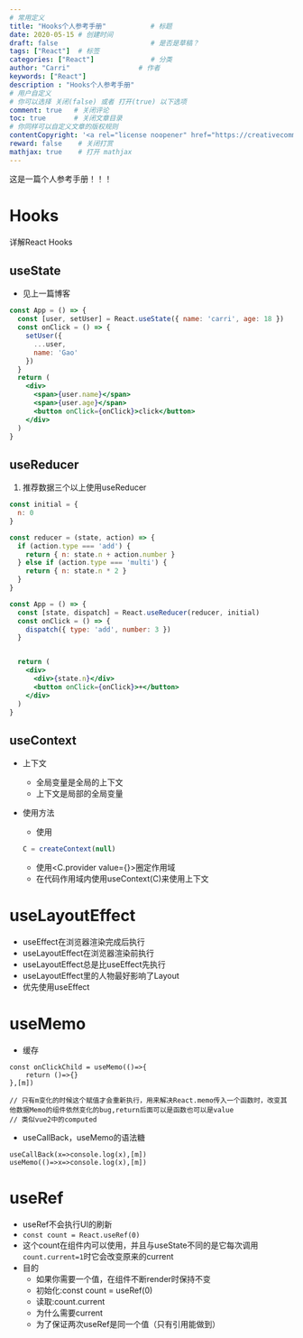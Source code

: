 ```yaml
---
# 常用定义
title: "Hooks个人参考手册"           # 标题
date: 2020-05-15 # 创建时间
draft: false                       # 是否是草稿？
tags: ["React"]  # 标签
categories: ["React"]              # 分类
author: "Carri"                 # 作者
keywords: ["React"]
description : "Hooks个人参考手册"
# 用户自定义
# 你可以选择 关闭(false) 或者 打开(true) 以下选项
comment: true   # 关闭评论
toc: true       # 关闭文章目录
# 你同样可以自定义文章的版权规则
contentCopyright: '<a rel="license noopener" href="https://creativecommons.org/licenses/by-nc-nd/4.0/" target="_blank">CC BY-NC-ND 4.0</a>'
reward: false	 # 关闭打赏
mathjax: true    # 打开 mathjax
---
```


这是一篇个人参考手册！！！

# Hooks

详解React Hooks

## useState

- 见上一篇博客

```jsx
const App = () => {
  const [user, setUser] = React.useState({ name: 'carri', age: 18 })
  const onClick = () => {
    setUser({
      ...user,
      name: 'Gao'
    })
  }
  return (
    <div>
      <span>{user.name}</span>
      <span>{user.age}</span>
      <button onClick={onClick}>click</button>
    </div>
  )
}

```

## useReducer

1. 推荐数据三个以上使用useReducer

```jsx
const initial = {
  n: 0
}

const reducer = (state, action) => {
  if (action.type === 'add') {
    return { n: state.n + action.number }
  } else if (action.type === 'multi') {
    return { n: state.n * 2 }
  }
}

const App = () => {
  const [state, dispatch] = React.useReducer(reducer, initial)
  const onClick = () => {
    dispatch({ type: 'add', number: 3 })
  }


  return (
    <div>
      <div>{state.n}</div>
      <button onClick={onClick}>+</button>
    </div>
  )
}
```

## useContext

- 上下文

  - 全局变量是全局的上下文
  - 上下文是局部的全局变量

- 使用方法

  - 使用

  ```jsx
  C = createContext(null)
  ```

  - 使用<C.provider value={}>圈定作用域
  - 在代码作用域内使用useContext(C)来使用上下文

# useLayoutEffect

- useEffect在浏览器渲染完成后执行
- useLayoutEffect在浏览器渲染前执行
- useLayoutEffect总是比useEffect先执行
- useLayoutEffect里的人物最好影响了Layout
- 优先使用useEffect

# useMemo

- 缓存

```
const onClickChild = useMemo(()=>{
	return ()=>{}
},[m])

// 只有m变化的时候这个赋值才会重新执行，用来解决React.memo传入一个函数时，改变其他数据Memo的组件依然变化的bug,return后面可以是函数也可以是value
// 类似vue2中的computed
```

- useCallBack，useMemo的语法糖

```
useCallBack(x=>console.log(x),[m])
useMemo(()=>x=>console.log(x),[m])
```

# useRef

- useRef不会执行UI的刷新
- `const count = React.useRef(0)`
- 这个count在组件内可以使用，并且与useState不同的是它每次调用`count.current=1`时它会改变原来的current
- 目的
  - 如果你需要一个值，在组件不断render时保持不变
  - 初始化:const count = useRef(0)
  - 读取:count.current
  - 为什么需要current
  - 为了保证两次useRef是同一个值（只有引用能做到）